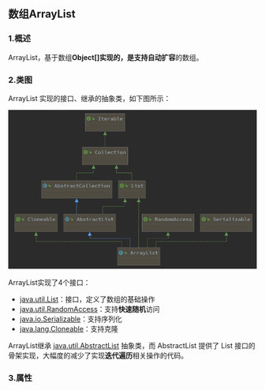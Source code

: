 ## 数组ArrayList

### 1.概述

ArrayList，基于数组**Object[]**实现的，是支持**自动扩容**的数组。

### 2.类图

ArrayList 实现的接口、继承的抽象类，如下图所示：

![image-20200508094910019](集合.assets/image-20200508094910019.png)

ArrayList实现了4个接口：

- [java.util.List](https://github.com/rongau3/jdk/blob/master/src/java.base/share/classes/java/util/List.java)：接口，定义了数组的基础操作
- [java.util.RandomAccess](https://github.com/rongau3/jdk/blob/master/src/java.base/share/classes/java/util/RandomAccess.java)：支持**快速随机**访问
- [java.io.Serializable](https://github.com/rongau3/jdk/blob/master/src/java.base/share/classes/java/io/Serializable.java)：支持序列化
- [java.lang.Cloneable](https://github.com/rongau3/jdk/blob/master/src/java.base/share/classes/java/lang/Cloneable.java)：支持克隆

ArrayList继承 [java.util.AbstractList](https://github.com/rongau3/jdk/blob/master/src/java.base/share/classes/java/util/AbstractList.java) 抽象类，而 AbstractList 提供了 List 接口的骨架实现，大幅度的减少了实现**迭代遍历**相关操作的代码。

### 3.属性